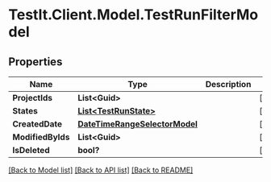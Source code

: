 # TestIt.Client.Model.TestRunFilterModel

## Properties

Name | Type | Description | Notes
------------ | ------------- | ------------- | -------------
**ProjectIds** | **List&lt;Guid&gt;** |  | [optional] 
**States** | [**List&lt;TestRunState&gt;**](TestRunState.md) |  | [optional] 
**CreatedDate** | [**DateTimeRangeSelectorModel**](DateTimeRangeSelectorModel.md) |  | [optional] 
**ModifiedByIds** | **List&lt;Guid&gt;** |  | [optional] 
**IsDeleted** | **bool?** |  | [optional] 

[[Back to Model list]](../README.md#documentation-for-models) [[Back to API list]](../README.md#documentation-for-api-endpoints) [[Back to README]](../README.md)

